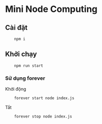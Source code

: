 # Mini Node Computing

## Cài đặt

```shell
    npm i
```

## Khởi chạy

```shell
    npm run start
```

### Sử dụng forever
Khởi động
 
```shell
    forever start node index.js 
```

Tắt

```shell
    forever stop node index.js 
```